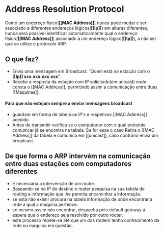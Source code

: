 # Address Resolution Protocol
Como um endereço físico(**[[MAC Address]]**) nunca pode mudar e ser associado a diferentes endereços lógicos(**[[Ip]]**) em alturas diferentes, nunca será possível identificar automaticamente qual o endereço físico(**[[MAC Address]]**) associado a um endereço lógico(**[[Ip]]**), a não ser que se utilize o protocolo ARP.

## O que faz?
+ Envia uma mensagem em Broadcast: "Quem está na estação com o **[[Ip]] xxx.xxx.xxx.xxx**".
+ Recebe a resposta da estação com IP solicitado(em unicast) onde consta o [[MAC Address]], permitindo assim a comunicação entre duas [[Maquinas]].

#### Para que não estejam sempre a enviar mensagens broadcast
+ guardam em forma de tabela os IP's e respetivos [[MAC Address]] acedido
+ Antes de transmitir verifica se o computador com o qual pretende comunicar já se encontra na tabela. Se for esse o caso Retira o [[MAC Address]] da tabela e comunica em [[unicast]], caso contrário envia um broadcast.

## De que forma o ARP intervém na comunicação entre duas estações com computadores diferentes
+ É necessária a intervenção de um router.
+ Baseando-se no IP do destino o router pesquisa na sua tabela de routing a informação que lhe permita encaminhar a informação.
+ se esta não existir procura na tabela informação de onde encontrar a rede á qual a maquina pertence.
+ se mesmo assim não encontrar, despacha pelo default gateway á espera que o endereço seja resolvido por outro router.
+ este processo repete-se até que um dos routers tenha conhecimento da rede ou maquina em questão.